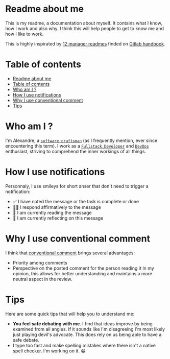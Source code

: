 # Readme about me

This is my readme, a documentation about myself. It contains what I know, how I
work and also why. I think this will help people to get to know me and how I like
to work.

This is highly inspirated by
[12 manager readmes](https://hackernoon.com/12-manager-readmes-from-silicon-valleys-top-tech-companies-26588a660afe)
finded on [Gitlab handbook](https://about.gitlab.com/handbook/).

# Table of contents

- [Readme about me](#readme-about-me)
- [Table of contents](#table-of-contents)
- [Who am I ?](#who-am-i-)
- [How I use notifications](#how-i-use-notifications)
- [Why I use conventional comment](#why-i-use-conventional-comment)
- [Tips](#tips)

# Who am I ?

I'm Alexandre, a [`software craftsman`](https://en.wikipedia.org/wiki/Software_craftsmanship)
(as I frequently mention, ever since encountering this term). I work as a
[`Fullstack Developer`](https://en.wikipedia.org/wiki/Full_stack) and
[`DevOps`](https://en.wikipedia.org/wiki/DevOps) enthusiast, striving to
comprehend the inner workings of all things.


# How I use notifications

Personnaly, I use smileys for short anser that don't need to trigger a notification:

- ✅ I have noted the message or the task is complete or done
- 👍🏼 I respond affirmatively to the message
- 👀 I am currently reading the message
- 🤔 I am currently reflecting on this message

# Why I use conventional comment

I think that [conventional comment](https://conventionalcomments.org/) brings
several advantages:
- Priority among comments
- Perspective on the posted comment for the person reading it
In my opinion, this allows for better understanding and maintains a more neutral
aspect in the review.

# Tips

Here are some quick tips that will help you to understand me:

- **You feel safe debating with me**. I find that ideas improve by being
  examined from all angles. If it sounds like I'm disagreeing I'm most likely
  just playing devil's advocate. This does rely on us being able to have a
  safe debate.
- I type too fast and make spelling mistakes where there isn't a native spell
  checker. I'm working on it. 😁
